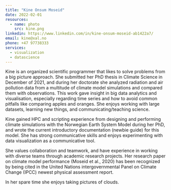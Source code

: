 ```yaml
---
title: "Kine Onsum Moseid"
date: 2022-02-01
resources:
  - name: photo
    src: kine.png
linkedin: https://www.linkedin.com/in/kine-onsum-moseid-ab1422a7/
email: kine@xal.no
phone: +47 97738333
services:
  - visualization
  - datascience
---
```


Kine is an organized scientific programmer that likes to solve problems from a big picture approach. She submitted her PhD thesis in Climate Science in December of 2021, and during her doctorate she analyzed radiation and air pollution data from a multitude of climate model simulations and compared them with observations. This work gave insight in big data analytics and visualisation, especially regarding time series and how to avoid common pitfalls like comparing apples and oranges. She enjoys working with large datasets, learning new things, and communicating/teaching science. 

<!--more-->

Kine gained HPC and scripting experience from designing and performing climate simulations with the Norwegian Earth System Model during her PhD, and wrote the current introductory documentation (newbie guide) for this model.
She has strong communicative skills and enjoys experimenting with data visualization as a communicative tool. 

She values collaboration and teamwork, and have experience in working with diverse teams through academic research projects.
Her research paper on climate model performance (Moseid et al., 2020) has been recognized by being cited in the United Nations intergovernmental Panel on Climate Change (IPCC) newest physical assessment report.

In her spare time she enjoys taking pictures of clouds. 